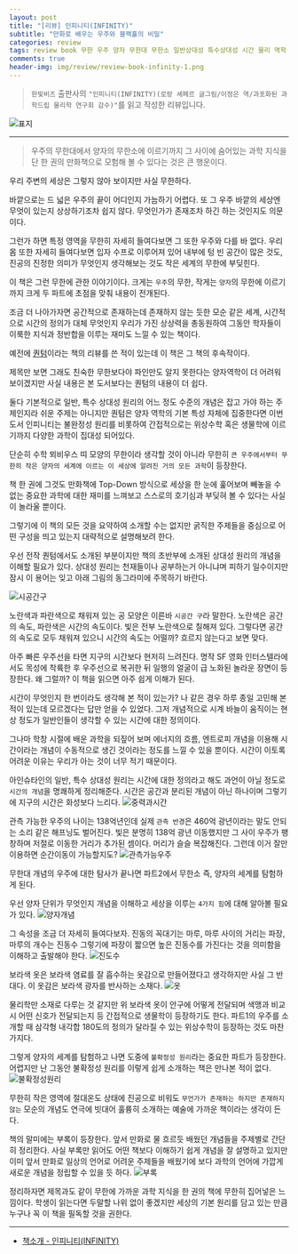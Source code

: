 ```yaml
---  
layout: post  
title: "[리뷰] 인피니티(INFINITY)"  
subtitle: "만화로 배우는 우주와 블랙홀의 비밀"  
categories: review  
tags: review book 무한 우주 양자 무한대 무한소 일반상대성 특수상대성 시간 물리 역학 수학 불완정성원리 퀀텀 원자 쿼크 네가지힘   
comments: true  
header-img: img/review/review-book-infinity-1.png
---  
```

  
> `한빛비즈` 출판사의 `"인피니티(INFINITY)(로랑 셰페르 글그림/이정은 역/과포화된 과학드립 물리학 연구회 감수)"`를 읽고 작성한 리뷰입니다.  

![표지](https://telegeam.github.io/assets/img/review/review-book-infinity-1.png)  

---

> 우주의 무한대에서 양자의 무한소에 이르기까지 그 사이에 숨어있는 과학 지식을 단 한 권의 만화책으로 모험해 볼 수 있다는 것은 큰 행운이다.

우리 주변의 세상은 그렇지 않아 보이지만 사실 무한하다. 

바깥으로는 드 넓은 우주의 끝이 어디인지 가늠하기 어렵다. 또 그 우주 바깥의 세상엔 무엇이 있는지 상상하기조차 쉽지 않다. 무엇인가가 존재조차 하긴 하는 것인지도 의문이다.

그런가 하면 특정 영역을 무한히 자세히 들여다보면 그 또한 우주와 다를 바 없다. 우리 몸 또한 자세히 들여다보면 입자 수프로 이루어져 있어 내부에 텅 빈 공간이 많은 것도, 진공의 진정한 의미가 무엇인지 생각해보는 것도 작은 세계의 무한에 부딪힌다.

이 책은 그런 무한에 관한 이야기이다. 크게는 `우주`의 무한, 작게는 `양자`의 무한에 이르기까지 크게 두 파트에 초점을 맞춰 내용이 전개된다. 

조금 더 나아가자면 공간적으로 존재하는데 존재하지 않는 듯한 모순 같은 세계, 시간적으로 시간의 정의가 대체 무엇인지 우리가 가진 상상력을 총동원하여 그동안 학자들이 이룩한 지식과 정반합을 이루는 재미도 느낄 수 있는 책이다. 

예전에 [퀀텀](https://telegeam.github.io/review/2020/11/28/review-book-quantum/)이라는 책의 리뷰를 쓴 적이 있는데 이 책은 그 책의 후속작이다. 

제목만 보면 그래도 친숙한 무한보다야 파인만도 알지 못한다는 양자역학이 더 어려워 보이겠지만 사실 내용은 본 도서보다는 퀀텀의 내용이 더 쉽다. 

둘다 기본적으로 일반, 특수 상대성 원리의 어느 정도 수준의 개념은 잡고 가야 하는 주제인지라 쉬운 주제는 아니지만 퀀텀은 양자 역학의 기본 특성 자체에 집중한다면 이번 도서 인피니티는 불완정성 원리를 비롯하여 간접적으로는 위상수학 혹은 생물학에 이르기까지 다양한 과학이 집대성 되어있다. 

단순히 수학 뫼비우스 띠 모양의 무한이라 생각할 것이 아니라 무한히 `큰 우주에서부터 무한히 작은 양자의 세계에 이르는 이 세상에 알려진 거의 모든 과학`이 등장한다. 

책 한 권에 그것도 만화책에 Top-Down 방식으로 세상을 한 눈에 훑어보며 빼놓을 수 없는 중요한 과학에 대한 재미를 느껴보고 스스로의 호기심과 부딪혀 볼 수 있다는 사실이 놀라울 뿐이다. 

그렇기에 이 책의 모든 것을 요약하여 소개할 수는 없지만 굵직한 주제들을 중심으로 어떤 구성을 띄고 있는지 대략적으로 설명해보려 한다. 

우선 전작 퀀텀에서도 소개된 부분이지만 책의 초반부에 소개된 상대성 원리의 개념을 이해할 필요가 있다. 상대성 원리는 천재들이나 공부하는거 아니냐며 피하기 일수이지만 잠시 이 용어는 잊고 아래 그림의 동그라미에 주목하기 바란다. 

![시공간구](https://telegeam.github.io/assets/img/review/review-book-infinity-2.png)  

노란색과 파란색으로 채워져 있는 공 모양은 이른바 `시공간 구`라 말한다. 노란색은 공간의 속도, 파란색은 시간의 속도이다. 빛은 전부 노란색으로 칠해져 있다. 그렇다면 공간의 속도로 모두 채워져 있으니 시간의 속도는 어떨까? 흐르지 않는다고 보면 맞다. 

아주 빠른 우주선을 타면 지구의 시간보다 현저히 느려진다. 명작 SF 영화 인터스텔라에서도 목성에 착륙한 후 우주선으로 복귀한 뒤 일행의 얼굴이 급 노화된 놀라운 장면이 등장한다. 왜 그럴까? 이 책을 읽으면 아주 쉽게 이해가 된다.

시간이 무엇인지 한 번이라도 생각해 본 적이 있는가? 나 같은 경우 하루 종일 고민해 본 적이 있는데 모르겠다는 답만 얻을 수 있었다. 그저 개념적으로 시계 바늘이 움직이는 현상 정도가 일반인들이 생각할 수 있는 시간에 대한 정의이다.

그나마 학창 시절에 배운 과학을 되짚어 보며 에너지의 흐름, 엔트로피 개념을 이용해 시간이라는 개념이 수동적으로 생긴 것이라는 정도를 느낄 수 있을 뿐이다. 시간이 이토록 어려운 이유는 우리가 아는 것이 너무 적기 때문이다. 

아인슈타인의 일반, 특수 상대성 원리는 시간에 대한 정의라고 해도 과언이 아닐 정도로 `시간의 개념`을 명쾌하게 정리해준다. 시간은 공간과 분리된 개념이 아닌 하나이며 그렇기에 지구의 시간은 화성보다 느리다. 
![중력과시간](https://telegeam.github.io/assets/img/review/review-book-infinity-3.png)  

관측 가능한 우주의 나이는 138억년인데 실제 `관측 반경`은 460억 광년이라는 말도 안되는 소리 같은 해프닝도 벌어진다. 빛은 분명히 138억 광년 이동했지만 그 사이 우주가 팽창하며 저절로 이동한 거리가 추가된 셈이다. 머리가 슬슬 복잡해진다. 그런데 이거 잘만 이용하면 순간이동이 가능할지도?
![관측가능우주](https://telegeam.github.io/assets/img/review/review-book-infinity-4.png)  

무한대 개념의 우주에 대한 탐사가 끝나면 파트2에서 무한소 즉, 양자의 세계를 탐험하게 된다. 

우선 양자 단위가 무엇인지 개념을 이해하고 세상을 이루는 `4가지 힘`에 대해 알아볼 필요가 있다.
![양자개념](https://telegeam.github.io/assets/img/review/review-book-infinity-5.png)   

그 속성을 조금 더 자세히 들여다보자. 진동의 꼭대기는 마루, 마루 사이의 거리는 파장, 마루의 개수는 진동수 그렇기에 파장이 짧으면 높은 진동수를 가진다는 것을 의미함을 이해하고 출발해야 한다. 
![진도수](https://telegeam.github.io/assets/img/review/review-book-infinity-6.png)   

보라색 옷은 보라색 염료를 잘 흡수하는 옷감으로 만들어졌다고 생각하지만 사실 그 반대다. 이 옷감은 보라색 광자를 반사하는 소재다.
![옷](https://telegeam.github.io/assets/img/review/review-book-infinity-7.png)   

물리학만 소재로 다루는 것 같지만 위 보라색 옷이 안구에 어떻게 전달되며 색맹과 비교시 어떤 신호가 전달되는지 등 간접적으로 생물학이 등장하기도 한다. 파트1의 우주를 소개할 때 삼각형 내각합 180도의 정의가 달라질 수 있는 위상수학이 등장하는 것도 마찬가지다.

그렇게 양자의 세계를 탐험하고 나면 도중에 `불확정성 원리`라는 중요한 파트가 등장한다. 어렵지만 난 그동안 불확정성 원리를 이렇게 쉽게 소개하는 책은 만나본 적이 없다. 
![불확정성원리](https://telegeam.github.io/assets/img/review/review-book-infinity-8.png)  

무한히 작은 영역에 절대온도 상태에 진공으로 비워도 `무언가가 존재하는 하지만 존재하지 않는` 모순의 개념도 연극에 빗대어 훌륭히 소개하는 예술에 가까운 책이라는 생각이 든다. 

책의 말미에는 부록이 등장한다. 앞서 만화로 물 흐르듯 배웠던 개념들을 주제별로 간단히 정리한다. 사실 부록만 읽어도 어떤 책보다 이해하기 쉽게 개념을 잘 설명하고 있지만 이미 앞서 만화로 일상의 언어로 어려운 주제들을 배웠기에 보다 과학의 언어에 가깝게 새로운 개념을 정립할 수 있을 듯 하다.
![부록](https://telegeam.github.io/assets/img/review/review-book-infinity-9.png)  

정리하자면 제목과도 같이 무한에 가까운 과학 지식을 한 권의 책에 무한히 집어넣은 느낌이다. 학생이 읽는다면 두말할 나위 없이 좋겠지만 세상의 기본 원리를 담고 있는 만큼 누구나 꼭 이 책을 필독할 것을 권한다. 

---

* [책소개 - 인피니티(INFINITY)](http://www.yes24.com/Product/Goods/110368764)
